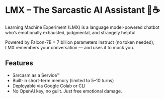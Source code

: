 # LMX – The Sarcastic AI Assistant 🤖☕

Learning Machine Experiment (LMX) is a language model-powered chatbot who’s emotionally exhausted, judgmental, and strangely helpful.

Powered by Falcon-7B = 7 billion parameters Instruct (no token needed), LMX remembers your conversation — and uses it to mock you.

## Features

- Sarcasm as a Service™
- Built-in short-term memory (limited to 5–10 turns)
- Deployable via Google Colab or CLI
- No OpenAI key, no guilt. Just free emotional damage.
